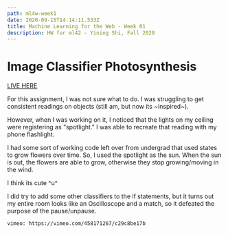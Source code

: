 ```yaml
---
path: ml4w-week1
date: 2020-09-15T14:14:11.533Z
title: Machine Learning for the Web - Week 01
description: HW for ml42 - Yining Shi, Fall 2020
---
```

# Image Classifier Photosynthesis

[LIVE HERE](https://flupc.github.io/ml4w_HW_CDX/week1/) 

For this assignment, I was not sure what to do. I was struggling to get consistent readings on objects (still am, but now its ~inspired~). 

However, when I was working on it, I noticed that the lights on my ceiling were registering as "spotlight." I was able to recreate that reading with my phone flashlight.

I had some sort of working code left over from undergrad that used states to grow flowers over time. So, I used the spotlight as the sun. When the sun is out, the flowers are able to grow, otherwise they stop growing/moving in the wind.

I think its cute ^u^

I did try to add some other classifiers to the if statements, but it turns out my entire room looks like an Oscilloscope and a match, so it defeated the purpose of the pause/unpause. 

`vimeo: https://vimeo.com/458171267/c29c8be17b`
